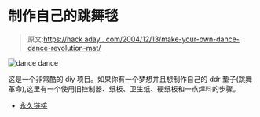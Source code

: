 # 制作自己的跳舞毯

> 原文:[https://hack aday . com/2004/12/13/make-your-own-dance-dance-revolution-mat/](https://hackaday.com/2004/12/13/make-your-own-dance-dance-revolution-mat/)

![dance dance](img/d225a3c4b4fae04961d6e77bb1583bf3.png)

这是一个非常酷的 diy 项目。如果你有一个梦想并且想制作自己的 ddr 垫子(跳舞革命),这里有一个使用旧控制器、纸板、卫生纸、硬纸板和一点焊料的步骤。

*   [永久链接](http://devcast.dcemulation.com/mods/ddrmat/ddrmat.php)